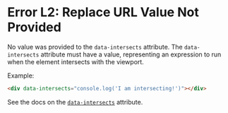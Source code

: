 # Error L2: Replace URL Value Not Provided

No value was provided to the `data-intersects` attribute. The `data-intersects` attribute must have a value, representing an expression to run when the element intersects with the viewport.

Example:

```html
<div data-intersects="console.log('I am intersecting!')"></div>
```

See the docs on the [`data-intersects`](https://data-star.dev/reference/plugins_visibility#intersects) attribute.